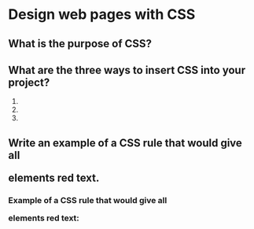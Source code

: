 # Design web pages with CSS

## What is the purpose of CSS?

## What are the three ways to insert CSS into your project?

1. 
2. 
3. 

## Write an example of a CSS rule that would give all <p> elements red text.

### Example of a CSS rule that would give all <p> elements red text:

